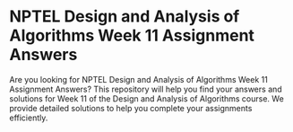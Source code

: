 # NPTEL Design and Analysis of Algorithms Week 11 Assignment Answers

Are you looking for NPTEL Design and Analysis of Algorithms Week 11 Assignment Answers? This repository will help you find your answers and solutions for Week 11 of the Design and Analysis of Algorithms course. We provide detailed solutions to help you complete your assignments efficiently.